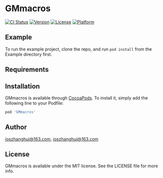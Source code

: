 # GMmacros

[![CI Status](https://img.shields.io/travis/ioszhanghui@163.com/GMmacros.svg?style=flat)](https://travis-ci.org/ioszhanghui@163.com/GMmacros)
[![Version](https://img.shields.io/cocoapods/v/GMmacros.svg?style=flat)](https://cocoapods.org/pods/GMmacros)
[![License](https://img.shields.io/cocoapods/l/GMmacros.svg?style=flat)](https://cocoapods.org/pods/GMmacros)
[![Platform](https://img.shields.io/cocoapods/p/GMmacros.svg?style=flat)](https://cocoapods.org/pods/GMmacros)

## Example

To run the example project, clone the repo, and run `pod install` from the Example directory first.

## Requirements

## Installation

GMmacros is available through [CocoaPods](https://cocoapods.org). To install
it, simply add the following line to your Podfile:

```ruby
pod 'GMmacros'
```

## Author

ioszhanghui@163.com, ioszhanghui@163.com

## License

GMmacros is available under the MIT license. See the LICENSE file for more info.

